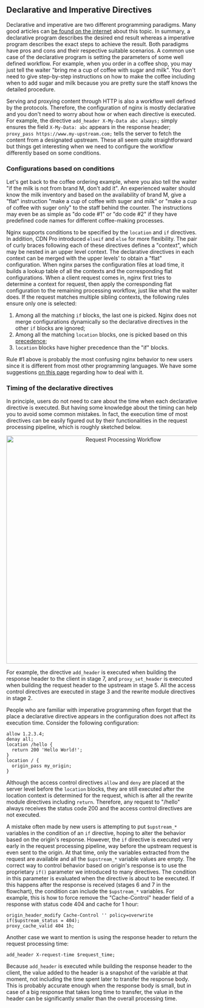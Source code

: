 ## Declarative and Imperative Directives

Declarative and imperative are two different programming paradigms. Many good articles can [be found on the internet](https://www.google.com/search?q=imperative+declarative) about this topic. In summary, a declarative program describes the desired end result whereas a imperative program describes the exact steps to achieve the result. Both paradigms have pros and cons and their respective suitable scenarios. A common use case of the declarative program is setting the parameters of some well defined workflow. For example, when you order in a coffee shop, you may just tell the waiter "bring me a cup of coffee with sugar and milk". You don't need to give step-by-step instructions on how to make the coffee including when to add sugar and milk because you are pretty sure the staff knows the detailed procedure.

Serving and proxying content through HTTP is also a workflow well defined by the protocols. Therefore, the configuration of nginx is mostly declarative and you don't need to worry about how or when each directive is executed. For example, the directive `add_header X-My-Data abc always;` simply ensures the field `X-My-Data: abc` appears in the response header; `proxy_pass https://www.my-upstream.com;` tells the server to fetch the content from a designated upstream. These all seem quite straightforward but things get interesting when we need to configure the workflow differently based on some conditions.

### Configurations based on conditions

Let's get back to the coffee ordering example, where you also tell the waiter "if the milk is not from brand M, don't add it". An experienced waiter should know the milk inventory and based on the availability of brand M, give a "flat" instruction "make a cup of coffee with suger and milk" or "make a cup of coffee with suger only" to the staff behind the counter. The instructions may even be as simple as "do code #1" or "do code #2" if they have predefined code names for different coffee-making processes.

Nginx supports conditions to be specified by the `location` and `if` directives. In addition, CDN Pro introduced `elseif` and `else` for more flexibility. The pair of curly braces following each of these directives defines a "context", which may be nested in an upper level context. The declarative directives in each context can be merged with the upper levels' to obtain a "flat" configuration. When nginx parses the configuration files at load time, it builds a lookup table of all the contexts and the corresponding flat configurations. When a client request comes in, nginx first tries to determine a context for request, then apply the corresponding flat configuration to the remaining processing workflow, just like what the waiter does. If the request matches multiple sibling contexts, the following rules ensure only one is selected:

1. Among all the matching `if` blocks, the last one is picked. Nginx does not merge configurations dynamically so the declarative directives in the other `if` blocks are ignored;
2. Among all the matching `location` blocks, one is picked based on this [precedence](http://nginx.org/en/docs/http/ngx_http_core_module.html#location);
3. `location` blocks have higher precedence than the "if" blocks.

Rule #1 above is probably the most confusing nginx behavior to new users since it is different from most other programming languages. We have some suggestions [on this page](multiple-origins) regarding how to deal with it.


### Timing of the declarative directives

In principle, users do not need to care about the time when each declarative directive is executed. But having some knowledge about the timing can help you to avoid some common mistakes. In fact, the execution time of most directives can be easily figured out by their functionalities in the request processing pipeline, which is roughly sketched below.
<p align=center src=“https://docs.google.com/drawings/d/1XC9P8Y4bd_M876iiAUUYkijocV_y21S8YT3rg3ACh2E/edit”><img src="/docs/edge-logic/request-workflow.png" alt="Request Processing Workflow" width="600"></p>

For example, the directive `add_header` is executed when building the response header to the client in stage 7, and `proxy_set_header` is executed when building the request header to the upstream in stage 5. All the access control directives are executed in stage 3 and the rewrite module directives in stage 2.

People who are familiar with imperative programming often forget that the place a declarative directive appears in the configuration does not affect its execution time. Consider the following configuration:
```nginx
allow 1.2.3.4;
denay all;
location /hello {
  return 200 'Hello World!';
}
location / {
  origin_pass my_origin;
}
```
Although the access control directives `allow` and `deny` are placed at the server level before the `location` blocks, they are still executed after the location context is determined for the request, which is after all the rewrite module directives including `return`. Therefore, any request to "/hello" always receives the status code 200 and the access control directives are not executed.

A mistake often made by new users is attempting to put `$upstream_*` variables in the condition of an `if` directive, hoping to alter the behavior based on the origin's response. However, the `if` directive is executed very early in the request processing pipeline, way before the upstream request is even sent to the origin. At that time, only the variables extracted from the request are available and all the `$upstream_*` variable values are empty. The correct way to control behavior based on origin's response is to use the proprietary `if()` parameter we introduced to many directives. The condition in this parameter is evaluated when the directive is about to be executed. If this happens after the response is received (stages 6 and 7 in the flowchart), the condition can include the `$upstream_*` variables. For example, this is how to force remove the "Cache-Control" header field of a response with status code 404 and cache for 1 hour:
```nginx
origin_header_modify Cache-Control '' policy=overwrite if($upstream_status = 404);
proxy_cache_valid 404 1h;

```

Another case we want to mention is using the response header to return the request processing time:
```nginx
add_header X-request-time $request_time;
```
Because `add_header` is executed while building the response header to the client, the value added to the header is a snapshot of the variable at that moment, not including the time spent later to transfer the response body. This is probably accurate enough when the response body is small, but in case of a big response that takes long time to transfer, the value in the header can be significantly smaller than the overall processing time.
